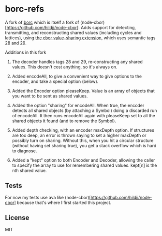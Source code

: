 # borc-refs

A fork of [borc](https://github.com/dignifiedquire/borc) which is itself a fork of (node-cbor)[https://github.com/hildjj/node-cbor].  Adds support for detecting, transmitting, and reconstructing shared values (including cycles and lattices), using [the cbor value-sharing extension](http://cbor.schmorp.de/value-sharing), which uses semantic tags 28 and 29.

Additions in this fork

1.  The decoder handles tags 28 and 29, re-constructing any shared values.  This doesn't cost anything, so it's always on.

2.  Added encodeAll, to give a convenient way to give options to the encoder, and take a special option (below).

3.  Added the Encoder option pleaseKeep.  Value is an array of objects that you want to be sent as shared values.

4.  Added the option "sharing" for encodeAll.  When true, the encoder detects all shared objects (by attaching a Symbol) doing a discarded run of encodeAll.  It then runs encodeAll again with pleaseKeep set to all the shared objects it found (and to remove the Symbol).

5.  Added depth checking, with an encoder maxDepth option.   If structures are too deep, an error is thrown saying to set a higher maxDepth or possibly turn on sharing.  Without this, when you hit a circular structure (without having set sharing true), you get a stack overflow which is hard to diagnose.

6.  Added a "kept" option to both Encoder and Decoder, allowing the caller to specify the array to use for remembering shared values.   kept[n] is the nth shared value.

## Tests

For now my tests use ava like (node-cbor)[https://github.com/hildjj/node-cbor] because that's where I first started this project.

## License

MIT
